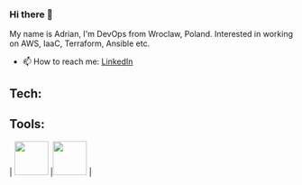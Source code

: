### Hi there 👋

My name is Adrian, I'm DevOps from Wroclaw, Poland. Interested in working on AWS, IaaC, Terraform, Ansible etc.

- 📫 How to reach me: [LinkedIn](https://www.linkedin.com/in/adrian-grabkowski/)

## Tech:


## Tools:

| <img src="https://firebasestorage.googleapis.com/v0/b/github--images.appspot.com/o/Github%20images%2F25231.svg?alt=media&token=ef2be627-04a6-4f80-afba-bf224281d35a" width=60> |<img src="https://firebasestorage.googleapis.com/v0/b/github--images.appspot.com/o/Github%20images%2Flogo-stable.png?alt=media&token=88a7cb79-fe86-46ab-b691-05d210131a99" width=60> |

